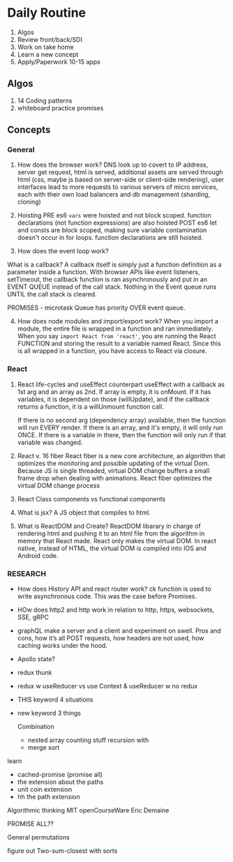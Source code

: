 # Daily Routine

1. Algos
2. Review front/back/SDI
3. Work on take home
4. Learn a new concept
5. Apply/Paperwork 10-15 apps

## Algos

1. 14 Coding patterns
2. whiteboard practice
   promises

## Concepts

### General

1. How does the browser work?
   DNS look up to covert to IP address, server get request, html is served, additional assets are served through html (css, maybe js based on server-side or client-side rendering), user interfaces lead to more requests to various servers of micro services, each with their own load balancers and db management (sharding, cloning)

2. Hoisting
   PRE es6 `vars` were hoisted and not block scoped. function declarations (not function expressions) are also hoisted
   POST es6 let and consts are block scoped, making sure variable contamination doesn't occur in for loops. function declarations are still hoisted.

3. How does the event loop work?

What is a callback? A callback itself is simply just a function definition as a parameter inside a function. With browser APIs like event listeners, setTimeout, the callback function is ran asynchronously and put in an EVENT QUEUE instead of the call stack. Nothing in the Event queue runs UNTIL the call stack is cleared.

PROMISES - microtask Queue has priority OVER event queue.

4. How does node modules and import/export work? When you import a module, the entire file is wrapped in a function and ran immediately. When you say `import React from 'react'`, you are running the React FUNCTION and storing the result to a variable named React. Since this is all wrapped in a function, you have access to React via closure.

### React

1. React life-cycles and useEffect counterpart
   useEffect with a callback as 1st arg and an array as 2nd. If array is empty, it is onMount. If it has variables, it is dependent on those (willUpdate), and if the callback returns a function, it is a willUnmount function call.

   If there is no second arg (dependency array) available, then the function will run EVERY render. If there is an array, and it's empty, it will only run ONCE. If there is a variable in there, then the function will only run if that variable was changed.

2. React v. 16 fiber
   React fiber is a new core architecture, an algorithm that optimizes the monitoring and possible updating of the virtual Dom. Because JS is single threaded, virtual DOM change buffers a small frame drop when dealing with animations. React fiber optimizes the virtual DOM change process

3. React Class components vs functional components

4. What is jsx? A JS object that compiles to html.

5. What is ReactDOM and Create? ReactDOM libarary in charge of rendering html and pushing it to an html file from the algorithm in memory that React made. React only makes the virtual DOM. In react native, instead of HTML, the virtual DOM is compiled into IOS and Android code.

### RESEARCH

- How does History API and react router work?
  ck function is used to write asynchronous code. This was the case before Promises.

- HOw does http2 and http work in relation to http, https, websockets, SSE, gRPC

- graphQL make a server and a client and experiment on swell. Pros and cons, how it’s all POST requests, how headers are not used, how caching works under the hood.

- Apollo state?

- redux thunk

- redux w useReducer vs use Context & useReducer w no redux

- THIS keyword 4 situations

- new keyword 3 things

  Combination

  - nested array counting stuff
    recursion with
  - merge sort

learn

- cached-promise (promise all)
- the extension about the paths
- unit coin extension
- hh the path extension

Algorithmic thinking MIT openCourseWare Eric Demaine

PROMISE ALL??

General permutations

figure out Two-sum-closest with sorts
